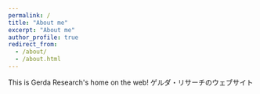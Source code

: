 ```yaml
---
permalink: /
title: "About me"
excerpt: "About me"
author_profile: true
redirect_from: 
  - /about/
  - /about.html
---
```


This is Gerda Research's home on the web! ゲルダ・リサーチのウェブサイト
